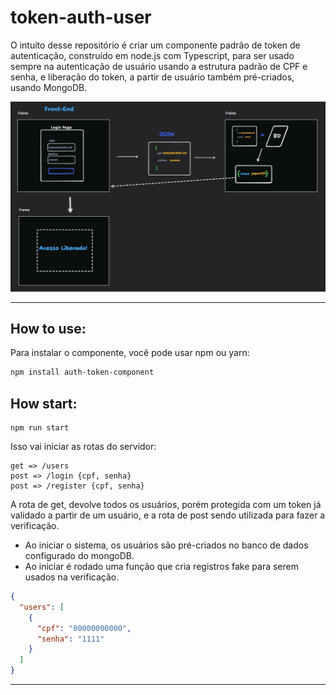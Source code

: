 # token-auth-user

O intuito desse repositório é criar um componente padrão de token de autenticação, construído 
em node.js com Typescript, para ser usado sempre na autenticação de usuário usando a estrutura
padrão de CPF e senha, e liberação do token, a partir de usuário também pré-criados, usando MongoDB.

<img src="https://raw.githubusercontent.com/JoaoIto/token-auth-user/main/github/assets/baseTlDraw.jpeg">

---

## How to use: 

Para instalar o componente, você pode usar npm ou yarn:

```bash
npm install auth-token-component
```

## How start:

````
npm run start
````

Isso vai iniciar as rotas do servidor:

````
get => /users
post => /login {cpf, senha}
post => /register {cpf, senha}
````

A rota de get, devolve todos os usuários, porém protegida com um token já validado a partir de um usuário,
e a rota de post sendo utilizada para fazer a verificação.

- Ao iniciar o sistema, os usuários são pré-criados no banco de dados configurado do mongoDB.
- Ao iniciar é rodado uma função que cria registros fake para serem usados na verificação.

````json 
{
  "users": [
    {
      "cpf": "00000000000",
      "senha": "1111"
    }
  ]
}
````

---
